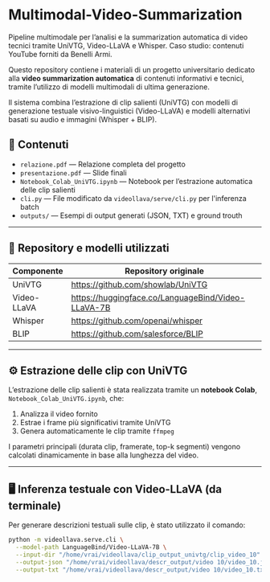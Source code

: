 # Multimodal-Video-Summarization
Pipeline multimodale per l’analisi e la summarization automatica di video tecnici tramite UniVTG, Video-LLaVA e Whisper. Caso studio: contenuti YouTube forniti da Benelli Armi.

Questo repository contiene i materiali di un progetto universitario dedicato alla **video summarization automatica** di contenuti informativi e tecnici, tramite l’utilizzo di modelli multimodali di ultima generazione.

Il sistema combina l’estrazione di clip salienti (UniVTG) con modelli di generazione testuale visivo-linguistici (Video-LLaVA) e modelli alternativi basati su audio e immagini (Whisper + BLIP).

## 📁 Contenuti

- `relazione.pdf` — Relazione completa del progetto
- `presentazione.pdf` — Slide finali
- `Notebook_Colab_UniVTG.ipynb` — Notebook per l’estrazione automatica delle clip salienti
- `cli.py` — File modificato da `videollava/serve/cli.py` per l'inferenza batch
- `outputs/` — Esempi di output generati (JSON, TXT) e ground trouth

---

## 🔗 Repository e modelli utilizzati

| Componente     | Repository originale                          |
|----------------|-----------------------------------------------|
| UniVTG         | https://github.com/showlab/UniVTG             |
| Video-LLaVA    | https://huggingface.co/LanguageBind/Video-LLaVA-7B |
| Whisper        | https://github.com/openai/whisper             |
| BLIP           | https://github.com/salesforce/BLIP            |

---

## ⚙️ Estrazione delle clip con UniVTG

L’estrazione delle clip salienti è stata realizzata tramite un **notebook Colab**, `Notebook_Colab_UniVTG.ipynb`, che:

1. Analizza il video fornito
2. Estrae i frame più significativi tramite UniVTG
3. Genera automaticamente le clip tramite `ffmpeg`

I parametri principali (durata clip, framerate, top-k segmenti) vengono calcolati dinamicamente in base alla lunghezza del video.

---

## 🖥️ Inferenza testuale con Video-LLaVA (da terminale)

Per generare descrizioni testuali sulle clip, è stato utilizzato il comando:

```bash
python -m videollava.serve.cli \
  --model-path LanguageBind/Video-LLaVA-7B \
  --input-dir "/home/vrai/videollava/clip_output_univtg/clip_video_10" \
  --output-json "/home/vrai/videollava/descr_output/video 10/video_10.json" \
  --output-txt "/home/vrai/videollava/descr_output/video 10/video_10.txt"
